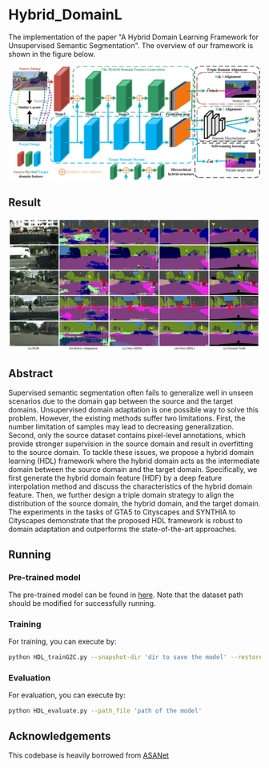 # Hybrid_DomainL

The implementation of the paper "A Hybrid Domain Learning Framework for Unsupervised Semantic Segmentation". The overview of our framework is shown in the figure below.

![](./figs/overview.png)

## Result

![](./figs/featurevisual.jpg)

## Abstract
Supervised semantic segmentation often fails to generalize well in unseen scenarios due to the domain gap between the source and the target domains. Unsupervised domain adaptation is one possible way to solve this problem. However, the existing methods suffer two limitations. First, the number limitation of samples may lead to decreasing generalization. Second, only the source dataset contains pixel-level annotations, which provide stronger supervision in the source domain and result in overfitting to the source domain. To tackle these issues, we propose a hybrid domain learning (HDL) framework where the hybrid domain acts as the intermediate domain between the source domain and the target domain. Specifically, we first generate the hybrid domain feature (HDF) by a deep feature interpolation method and discuss the characteristics of the hybrid domain feature. Then, we further design a triple domain strategy to align the distribution of the source domain, the hybrid domain, and the target domain. The experiments in the tasks of GTA5 to Cityscapes and SYNTHIA to Cityscapes demonstrate that the proposed HDL framework is robust to domain adaptation and outperforms the state-of-the-art approaches.

## Running 

### Pre-trained model 
The pre-trained model can be found in [here](https://drive.google.com/drive/folders/12Ra5T35A5mU1YFcpBiM2FYlUrd30vQ9H?usp=sharing). Note that the dataset path should be modified for successfully running.

### Training
For training, you can execute by:
```bash
python HDL_trainG2C.py --snapshot-dir 'dir to save the model' --restore-from 'path of init model'
```

### Evaluation
For evaluation, you can execute by:
```bash
python HDL_evaluate.py --path_file 'path of the model'
```

## Acknowledgements
This codebase is heavily borrowed from [ASANet](https://github.com/idealwei/ASANet)
